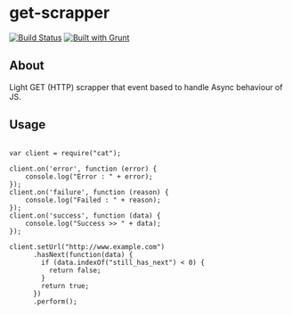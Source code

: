 get-scrapper
===

[![Build Status](https://travis-ci.org/ykt/get-scrapper.png?branch=master)](https://travis-ci.org/ykt/get-scrapper)
[![Built with Grunt](https://cdn.gruntjs.com/builtwith.png)](http://gruntjs.com/)

About
-----

Light GET (HTTP) scrapper that event based to handle Async behaviour of JS.

Usage
-----

```

var client = require("cat");

client.on('error', function (error) {
	console.log("Error : " + error);
});
client.on('failure', function (reason) {
	console.log("Failed : " + reason);
});
client.on('success', function (data) {
	console.log("Success >> " + data);
});

client.setUrl("http://www.example.com")
      .hasNext(function(data) {
        if (data.indexOf("still_has_next") < 0) {
          return false;
        }
        return true;
      })
      .perform();

```
